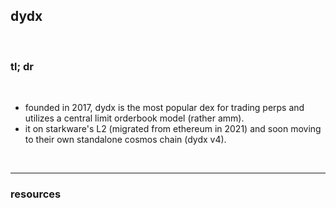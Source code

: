 ## dydx

<br>

### tl; dr


<br>


* founded in 2017, dydx is the most popular dex for trading perps and utilizes a central limit orderbook model (rather amm).
* it on starkware's L2 (migrated from ethereum in 2021) and soon moving to their own standalone cosmos chain (dydx v4). 

<br>

---

### resources
